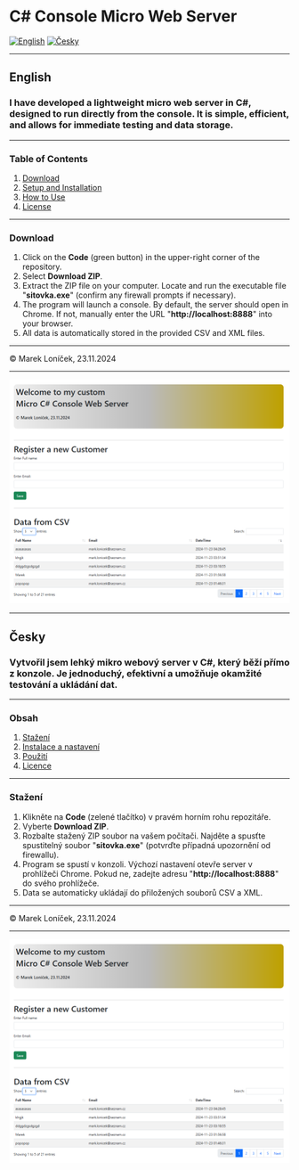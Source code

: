 # C# Console Micro Web Server

[![English](https://img.shields.io/badge/lang-English-blue)](#english)
[![Česky](https://img.shields.io/badge/lang-Česky-red)](#česky)

---

## <a id="english"></a> English

### I have developed a lightweight micro web server in C#, designed to run directly from the console. It is simple, efficient, and allows for immediate testing and data storage.

---

### Table of Contents
1. [Download](#download)
2. [Setup and Installation](#setup-and-installation)
3. [How to Use](#how-to-use)
4. [License](#license)

---

### Download

1. Click on the **Code** (green button) in the upper-right corner of the repository.
2. Select **Download ZIP**.
3. Extract the ZIP file on your computer. Locate and run the executable file "**sitovka.exe**" (confirm any firewall prompts if necessary).
4. The program will launch a console. By default, the server should open in Chrome. If not, manually enter the URL "**http://localhost:8888**" into your browser.
5. All data is automatically stored in the provided CSV and XML files.

---

&copy; Marek Loníček, 23.11.2024

---

![Screenshot](sitovka.png)

---

## <a id="česky"></a> Česky

### Vytvořil jsem lehký mikro webový server v C#, který běží přímo z konzole. Je jednoduchý, efektivní a umožňuje okamžité testování a ukládání dat.

---

### Obsah
1. [Stažení](#stažení)
2. [Instalace a nastavení](#instalace-a-nastavení)
3. [Použití](#použití)
4. [Licence](#licence)

---

### Stažení

1. Klikněte na **Code** (zelené tlačítko) v pravém horním rohu repozitáře.
2. Vyberte **Download ZIP**.
3. Rozbalte stažený ZIP soubor na vašem počítači. Najděte a spusťte spustitelný soubor "**sitovka.exe**" (potvrďte případná upozornění od firewallu).
4. Program se spustí v konzoli. Výchozí nastavení otevře server v prohlížeči Chrome. Pokud ne, zadejte adresu "**http://localhost:8888**" do svého prohlížeče.
5. Data se automaticky ukládají do přiložených souborů CSV a XML.

---

&copy; Marek Loníček, 23.11.2024

---

![Screenshot](sitovka.png)



